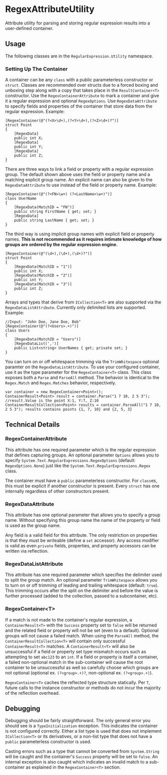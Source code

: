 # RegexAttributeUtility
Attribute utility for parsing and storing regular expression results into a user-defined container.

## Usage
The following classes are in the `RegularExpression.Utility` namespace.
### Setting Up The Container
A container can be any `class` with a public parameterless constructor or `struct`. Classes are recommended over structs due to a forced boxing and unboxing step along with a copy that takes place in the `ResultContainer<T>` constructor. Use the `RegexContainerAttribute` to mark a container and give it a regular expression and optional `RegexOptions`. Use `RegexDataAttribute` to specify fields and properties of the container that store data from the regular expression. Example:
```
[RegexContainer(@"(?<X>\d+),(?<Y>\d+),(?<Z>\d+)?")]
struct Point
{
    [RegexData]
    public int X;
    [RegexData]
    public int Y;
    [RegexData]
    public int Z;
}
```
There are three ways to link a field or property with a regular expression group. The default shown above uses the field or property name and a matching explicit group name. An explicit name can also be given to the `RegexDataAttribute` to use instead of the field or property name. Example:
```
[RegexContainer(@"(?<FN>\w+) (?<LastName>\w+)")]
class UserName
{
    [RegexData(MatchID = "FN")]
    public string FirstName { get; set; }
    [RegexData]
    public string LastName { get; set; }
}
```
The third way is using implicit group names with explicit field or property names. **This is not recommended as it requires intimate knowledge of how groups are ordered by the regular expression engine.**
```
[RegexContainer(@"(\d+),(\d+),(\d+)?")]
struct Point
{
    [RegexData(MatchID = "1")]
    public int X;
    [RegexData(MatchID = "2")]
    public int Y;
    [RegexData(MatchID = "3")]
    public int Z;
}
```
Arrays and types that derive from `ICollection<T>` are also supported via the `RegexDataListAttribute`. Currently only delimited lists are supported. Example:
```
//Input: "John Doe, Jane Doe, Bob"
[RegexContainer(@"(?<Users>.+)")]
class Users
{
    [RegexData(MatchID = "Users")]
    [RegexDataList(',')]
    public List<string> UserNames { get; private set; }
}
```
You can turn on or off whitespace trimming via the `TrimWhitespace` optional paramter on the `RegexDataListAttribute`. To use your configured container, use it as the type parameter for the `RegexContainer<T>` class. This class exposes both a `Parse` and `ParseAll` method. The behavior is identical to the `Regex.Match` and `Regex.Matches` behavior, respectively.
```
var container = new RegexContainer<Point>();
ContainerResult<Point> result = container.Parse("1 7 10, 2 5 3"); //result.Value is the point X:1, Y:7, Z:10
ContainerResultCollection<Point> results = container.ParseAll("1 7 10, 2 5 3"); results contains points {1, 7, 10} and {2, 5, 3}
```

## Technical Details
### RegexContainerAttribute
This attribute has one required parameter which is the regular expression that defines capturing groups. An optional parameter `Options` allows you to specify `System.Text.RegularExpressions.RegexOptions` (default: `RegexOptions.None`) just like the `System.Text.RegularExpressions.Regex` class.

The container must have a `public` parameterless constructor. For `class`es, this must be explicit if another constructor is present. Every `struct` has one internally regardless of other constructors present.
### RegexDataAttribute
This attribute has one optional parameter that allows you to specify a group name. Without specifying this group name the name of the property or field is used as the group name.

Any field is a valid field for this attribute. The only restriction on properties is that they must be writeable (define a `set` accessor). Any access modifier is valid as even `private` fields, properties, and property accessors can be written via reflection.
### RegexDataListAttribute
This attribute has one required parameter which specifies the delimiter used to split the group match. An optional parameter `TrimWhitespace` allows you to turn on or off trimming of leading and trailing whitespace (default: `true`). This trimming occurs after the split on the delimiter and before the value is further processed (added to the collection, passed to a subcontainer, etc).
### RegexContainer\<T\>
If a match is not made to the container's regular expression, a `ContainerResult<T>` with the `Success` property set to `false` will be returned and the related field or property will not be set (even to a default). Optional groups will not cause a failed match. When using the `ParseAll` method, the `ContainerResultCollection<T>` will contain only successful `ContainerResult<T>` matches. A `ContainerResult<T>` will also be unsuccessful if a field or property set type mismatch occurs such as attempting to set `abc123` to an `int`. If a field or property is itself a container, a failed non-optional match in the sub-container will cause the root container to be unsuccessful as well so carefully choose which groups are not optional (optional ex. `(?<group>.+)?`, non-optional ex. `(?<group>.+)`).

`RegexContainer<T>` caches the reflected type structure statically. Per `T`, future calls to the instance constructor or methods do not incur the majority of the reflection overhead.
## Debugging
Debugging should be fairly straightforward. The only general error you should see is a `TypeInitialization` exception. This indicates the container is not configured correctly. Either a list type is used that does not implement `ICollection<T>` or its derivatives, or a non-list type that does not have a `public` parameterless constructor is used.

Casting errors such as a type that cannot be converted from `System.String` will be caught and the container's `Success` property will be set to `false`. An internal exception is also caught which indicates an invalid match to a sub-container as explained in the `RegexContainer<T>` section.
